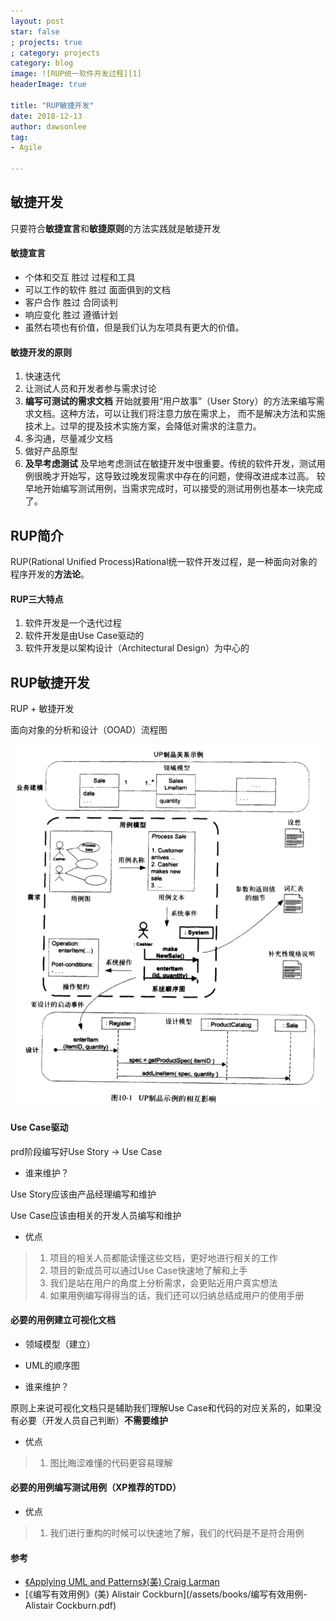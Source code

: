 ```yaml
---
layout: post
star: false
; projects: true
; category: projects
category: blog
image: ![RUP统一软件开发过程][1]
headerImage: true

title: "RUP敏捷开发"
date: 2018-12-13
author: dawsonlee
tag:
- Agile

---
```


  [1]: /assets/posts/2018-12-13-RUP敏捷开发/RUP.jpg
  [2]: /assets/posts/2018-12-13-RUP敏捷开发/RUP流程图.png

## 敏捷开发

只要符合**敏捷宣言**和**敏捷原则**的方法实践就是敏捷开发

#### 敏捷宣言

* 个体和交互 胜过 过程和工具
* 可以工作的软件 胜过 面面俱到的文档
* 客户合作 胜过 合同谈判
* 响应变化 胜过 遵循计划
* 虽然右项也有价值，但是我们认为左项具有更大的价值。

#### 敏捷开发的原则

1. 快速迭代
2. 让测试人员和开发者参与需求讨论
3. **编写可测试的需求文档**
    开始就要用“用户故事”（User Story）的方法来编写需求文档。这种方法，可以让我们将注意力放在需求上，
    而不是解决方法和实施技术上。过早的提及技术实施方案，会降低对需求的注意力。
4. 多沟通，尽量减少文档
5. 做好产品原型
6. **及早考虑测试**
    及早地考虑测试在敏捷开发中很重要。传统的软件开发，测试用例很晚才开始写，这导致过晚发现需求中存在的问题，使得改进成本过高。
    较早地开始编写测试用例，当需求完成时，可以接受的测试用例也基本一块完成了。

## RUP简介

RUP(Rational Unified Process)Rational统一软件开发过程，是一种面向对象的程序开发的**方法论**。

#### RUP三大特点

1. 软件开发是一个迭代过程
2. 软件开发是由Use Case驱动的
3. 软件开发是以架构设计（Architectural Design）为中心的


## RUP敏捷开发

RUP + 敏捷开发

面向对象的分析和设计（OOAD）流程图

![RUP流程图][2]

#### Use Case驱动

prd阶段编写好Use Story -> Use Case

* 谁来维护？
    
Use Story应该由产品经理编写和维护

Use Case应该由相关的开发人员编写和维护

* 优点
> 1. 项目的相关人员都能读懂这些文档，更好地进行相关的工作
> 2. 项目的新成员可以通过Use Case快速地了解和上手
> 3. 我们是站在用户的角度上分析需求，会更贴近用户真实想法
> 4. 如果用例编写得得当的话，我们还可以归纳总结成用户的使用手册

#### 必要的用例建立可视化文档

* 领域模型（建立）
* UML的顺序图

* 谁来维护？

原则上来说可视化文档只是辅助我们理解Use Case和代码的对应关系的，如果没有必要（开发人员自己判断）**不需要维护**

* 优点
> 1. 图比晦涩难懂的代码更容易理解

#### 必要的用例编写测试用例（XP推荐的TDD）

* 优点
> 1. 我们进行重构的时候可以快速地了解，我们的代码是不是符合用例


#### 参考
* [《Applying UML and Patterns》(美) Craig Larman](/assets/books/UML和模式应用.pdf)
* [《编写有效用例》(美) Alistair Cockburn](/assets/books/编写有效用例-Alistair Cockburn.pdf)
